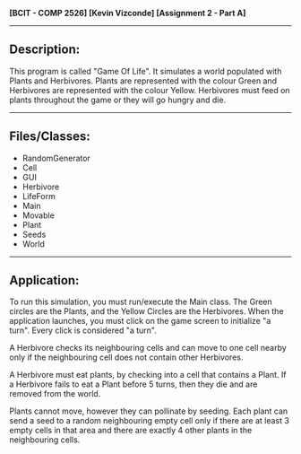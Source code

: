 **[BCIT - COMP 2526] [Kevin Vizconde] [Assignment 2 - Part A]**

------------
Description:
------------
This program is called "Game Of Life". It simulates a world populated with Plants and Herbivores.
Plants are represented with the colour Green
and Herbivores are represented with the colour Yellow.
Herbivores must feed on plants throughout the game or they will go hungry and die.


--------------
Files/Classes:
--------------
- RandomGenerator
- Cell
- GUI
- Herbivore
- LifeForm
- Main
- Movable
- Plant
- Seeds
- World


------------
Application:
------------
To run this simulation, you must run/execute the Main class.
The Green circles are the Plants, and the Yellow Circles are the Herbivores.
When the application launches, you must click on the game screen to initialize "a turn".
Every click is considered "a turn".

A Herbivore checks its neighbouring cells and can move to one cell nearby
only if the neighbouring cell does not contain other Herbivores.

A Herbivore must eat plants, by checking into a cell that contains a Plant.
If a Herbivore fails to eat a Plant before 5 turns, then they die and are removed from the world.

Plants cannot move, however they can pollinate by seeding. Each plant can send a seed to a random
neighbouring empty cell only if there are at least 3 empty cells in that area and there are exactly
4 other plants in the neighbouring cells.

